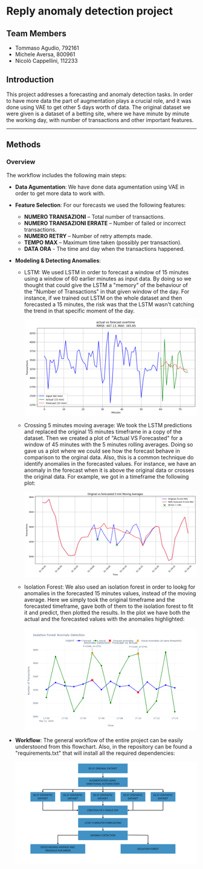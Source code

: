 # **Reply anomaly detection project**

## **Team Members**
- Tommaso Agudio, 792161
- Michele Aversa, 800961
- Nicolò Cappellini, 112233

## **Introduction**

This project addresses a forecasting and anomaly detection tasks. In order to have more data the part of augmentation plays a crucial role, and it was done using VAE to get other 5 days worth of data. The original dataset we were given is a dataset of a betting site, where we have minute by minute the working day, with number of transactions and other important features. 

---

## **Methods**

### **Overview**

The workflow includes the following main steps:

- **Data Agumentation**: We have done data agumentation using VAE in order to get more data to work with. 
- **Feature Selection**: For our forecasts we used the following features: 
    - **NUMERO TRANSAZIONI** – Total number of transactions.
    - **NUMERO TRANSAZIONI ERRATE** – Number of failed or incorrect transactions.
    - **NUMERO RETRY** – Number of retry attempts made.
    - **TEMPO MAX** – Maximum time taken (possibly per transaction).
    - **DATA ORA** - The time and day when the transactions happened. 

- **Modeling & Detecting Anomalies**:

  - LSTM: We used LSTM in order to forecast a window of 15 minutes using a window of 60 earlier minutes as input data. By doing so we thought that could give the LSTM a "memory" of the behaviour of the "Number of Transactions" in that given window of the day. For instance, if we trained out LSTM on the whole dataset and then forecasted a 15 minutes, the risk was that the LSTM wasn't catching the trend in that specific moment of the day. 

    ![5 minute moving average](images/output.png)     
    
  - Crossing 5 minutes moving average: We took the LSTM predictions and replaced the original 15 minutes timeframe in a copy of the dataset. Then we created a plot of "Actual VS Forecasted" for a window of 45 minutes with the 5 minutes rolling averages. Doing so gave us a plot where we could see how the forecast behave in comparison to the orginal data. Also, this is a common technique do identify anomalies in the forecasted values. For instance, we have an anomaly in the forecast when it is above the original data or crosses the original data. For example, we got in a timeframe the following plot:

    ![5 minute moving average](images/5min.png)


  - Isolation Forest: We also used an isolation forest in order to lookg for anomalies in the forecasted 15 minutes values, instead of the moving average. Here we simply took the original timeframe and the forecasted timeframe, gave both of them to the isolation forest to fit it and predict, then plotted the results. In the plot we have both the actual and the forecasted values with the anomalies highlighted:

    ![Isolation forest](images/IsolationForest.png)

- **Workflow**: The general workflow of the entire project can be easily understoond from this flowchart. Also, in the repository can be found a "requirements.txt" that will install all the required dependencies: 

    ![Flowchart](images/TimeSeriesForecasting.png)



